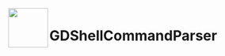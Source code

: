 <a href="https://github.com/Kubulambula/Godot-GDShell">
  <img src="../assets/logo.png" align="left" width="80" height="80">
</a>

# GDShellCommandParser